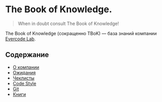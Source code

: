 # The Book of Knowledge.

> When in doubt consult The Book of Knowledge!

The Book of Knowledge (сокращенно TBoK) — база знаний компании [Evercode Lab](http://evercodelab.com).


## Содержание

* [О компании](/about/)
* [Ожидания](/expectations/)
* [Чеклисты](/checklists/)
* [Code Style](/code_style/)
* [Git](/git/)
* [Книги](/books/)
